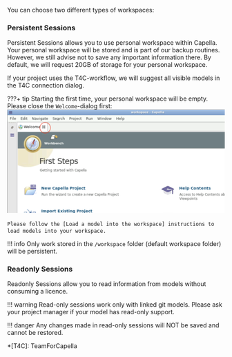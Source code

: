 <!--
 ~ SPDX-FileCopyrightText: Copyright DB Netz AG and the capella-collab-manager contributors
 ~ SPDX-License-Identifier: Apache-2.0
 -->

You can choose two different types of workspaces:

### Persistent Sessions

Persistent Sessions allows you to use personal workspace within Capella.
Your personal workspace will be stored and is part of our backup routines.
However, we still advise not to save any important information there.
By default, we will request 20GB of storage for your personal workspace.

If your project uses the T4C-workflow, we will suggest all visible models in the T4C connection dialog.

???+ tip
    Starting the first time, your personal workspace will be empty.
    Please close the `Welcome`-dialog first:
    ![Close Welcome dialog](close_welcome_dialog.png)

    Please follow the [Load a model into the workspace] instructions to load models into your workspace.
!!! info
    Only work stored in the `/workspace` folder (default workspace folder) will be persistent.

### Readonly Sessions

Readonly Sessions allow you to read information from models without consuming a licence.

!!! warning
    Read-only sessions work only with linked git models. Please ask your project manager if your model has read-only support.

!!! danger
    Any changes made in read-only sessions will NOT be saved and cannot be restored.

*[T4C]: TeamForCapella
